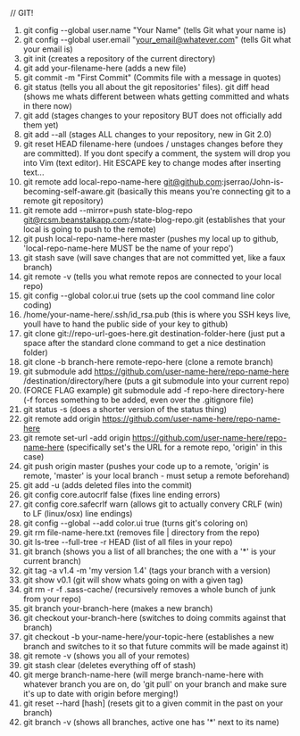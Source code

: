 // GIT!

1.   git config --global user.name "Your Name" (tells Git what your name is)
2.   git config --global user.email "your_email@whatever.com" (tells Git what your email is)
3.   git init (creates a repository of the current directory)
4.   git add your-filename-here (adds a new file)
5.   git commit -m "First Commit" (Commits file with a message in quotes)
6.   git status (tells you all about the git repositories' files).   git diff head (shows me whats different between whats getting committed and whats in there now)
7.   git add (stages changes to your repository BUT does not officially add them yet)
8.   git add --all (stages ALL changes to your repository, new in Git 2.0)
9.   git reset HEAD filename-here (undoes / unstages changes before they are committed). If you dont specify a comment, the system will drop you into Vim (text editor).  Hit ESCAPE key to change modes after inserting text...
10.   git remote add local-repo-name-here git@github.com:jserrao/John-is-becoming-self-aware.git (basically this means you're connecting git to a remote git repository)
11.   git remote add --mirror=push state-blog-repo git@rcsm.beanstalkapp.com:/state-blog-repo.git (establishes that your local is going to push to the remote)
12.   git push local-repo-name-here master (pushes my local up to github, 'local-repo-name-here MUST be the name of your repo')
13.   git stash save (will save changes that are not committed yet, like a faux branch)
14.   git remote -v (tells you what remote repos are connected to your local repo)
15.   git config --global color.ui true (sets up the cool command line color coding)
16.   /home/your-name-here/.ssh/id_rsa.pub (this is where you SSH keys live, youll have to hand the public side of your key to github)
17.   git clone git://repo-url-goes-here.git destination-folder-here (just put a space after the standard clone command to get a nice destination folder)
18.   git clone -b branch-here remote-repo-here (clone a remote branch)
19.   git submodule add https://github.com/user-name-here/repo-name-here /destination/directory/here (puts a git submodule into your current repo)
20.   (FORCE FLAG example) git submodule add -f repo-here directory-here (-f forces something to be added, even over the .gitignore file)
21.   git status -s (does a shorter version of the status thing)
22.   git remote add origin https://github.com/user-name-here/repo-name-here
23.   git remote set-url -add origin https://github.com/user-name-here/repo-name-here (specifically set's the URL for a remote repo, 'origin' in this case)
24.   git push origin master (pushes your code up to a remote, 'origin' is remote, 'master' is your local branch - must setup a remote beforehand)
25.   git add -u (adds deleted files into the commit)
26.   git config core.autocrlf false (fixes line ending errors)
27.   git config core.safecrlf warn (allows git to actually convery CRLF (win) to LF (linux/osx) line endings)
28.   git config --global --add color.ui true (turns git's coloring on)
29.   git rm file-name-here.txt (removes file | directory from the repo)
30.   git ls-tree --full-tree -r HEAD (list of all files in your repo)
31.   git branch (shows you a list of all branches; the one with a '*' is your current branch)
32.   git tag -a v1.4 -m 'my version 1.4' (tags your branch with a version)
33.   git show v0.1 (git will show whats going on with a given tag)
34.   git rm -r -f .sass-cache/ (recursively removes a whole bunch of junk from your repo)
35.   git branch your-branch-here (makes a new branch)
36.   git checkout your-branch-here (switches to doing commits against that branch)
37.   git checkout -b your-name-here/your-topic-here (establishes a new branch and switches to it so that future commits will be made against it)
38.   git remote -v (shows you all of your remotes)
39.   git stash clear (deletes everything off of stash)
40.   git merge branch-name-here (will merge branch-name-here with whatever branch you are on, do 'git pull' on your branch and make sure it's up to date with origin before merging!)
41.   git reset --hard [hash] (resets git to a given commit in the past on your branch) 
42.   git branch -v (shows all branches, active one has '*' next to its name)
